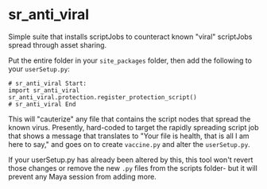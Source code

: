 # sr_anti_viral
Simple suite that installs scriptJobs to counteract known "viral" scriptJobs spread through asset sharing.

Put the entire folder in your `site_packages` folder, then add the following to your `userSetup.py`:
```
# sr_anti_viral Start:
import sr_anti_viral
sr_anti_viral.protection.register_protection_script()
# sr_anti_viral End
```

This will "cauterize" any file that contains the script nodes that spread the known virus.  Presently, hard-coded to target the rapidly spreading script job that shows a message that translates to "Your file is health, that is all I am here to say," and goes on to create `vaccine.py` and alter the `userSetup.py`.

If your userSetup.py has already been altered by this, this tool won't revert those changes or remove the new `.py` files from the scripts folder- but it will prevent any Maya session from adding more.
